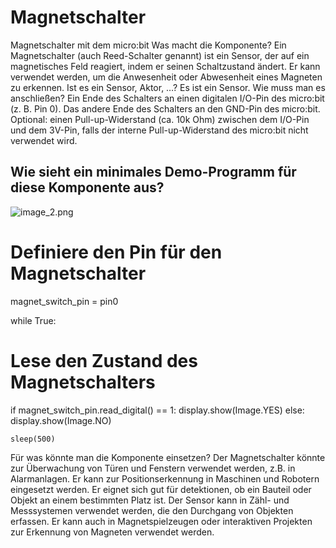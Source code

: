 # Magnetschalter

Magnetschalter mit dem micro:bit
Was macht die Komponente?
Ein Magnetschalter (auch Reed-Schalter genannt) ist ein Sensor, der auf ein magnetisches Feld reagiert, indem er seinen Schaltzustand ändert. Er kann verwendet werden, um die Anwesenheit oder Abwesenheit eines Magneten zu erkennen.
Ist es ein Sensor, Aktor, …?
Es ist ein Sensor.
Wie muss man es anschließen?
Ein Ende des Schalters an einen digitalen I/O-Pin des micro:bit (z. B. Pin 0).
Das andere Ende des Schalters an den GND-Pin des micro:bit.
Optional: einen Pull-up-Widerstand (ca. 10k Ohm) zwischen dem I/O-Pin und dem 3V-Pin, falls der interne Pull-up-Widerstand des micro:bit nicht verwendet wird.


## Wie sieht ein minimales Demo-Programm für diese Komponente aus?

![image_2.png](image_2.png)

# Definiere den Pin für den Magnetschalter
magnet_switch_pin = pin0

while True:
# Lese den Zustand des Magnetschalters
if magnet_switch_pin.read_digital() == 1:
display.show(Image.YES)
else:
display.show(Image.NO)

    sleep(500)
Für was könnte man die Komponente einsetzen?
Der Magnetschalter könnte zur Überwachung von Türen und Fenstern verwendet werden, z.B. in Alarmanlagen.
Er kann zur Positionserkennung in Maschinen und Robotern eingesetzt werden.
Er eignet sich gut für detektionen, ob ein Bauteil oder Objekt an einem bestimmten Platz ist.
Der Sensor kann in Zähl- und Messsystemen verwendet werden, die den Durchgang von Objekten erfassen.
Er kann auch in Magnetspielzeugen oder interaktiven Projekten zur Erkennung von Magneten verwendet werden.